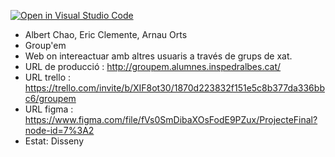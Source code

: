 [![Open in Visual Studio Code](https://classroom.github.com/assets/open-in-vscode-f059dc9a6f8d3a56e377f745f24479a46679e63a5d9fe6f495e02850cd0d8118.svg)](https://classroom.github.com/online_ide?assignment_repo_id=7315833&assignment_repo_type=AssignmentRepo)

- Albert Chao, Eric Clemente, Arnau Orts
- Group'em
- Web on intereactuar amb altres usuaris a través de grups de xat.
- URL de producció : http://groupem.alumnes.inspedralbes.cat/
- URL trello : https://trello.com/invite/b/XIF8ot30/1870d223832f151e5c8b377da336bbc6/groupem
- URL figma : https://www.figma.com/file/fVs0SmDibaXOsFodE9PZux/ProjecteFinal?node-id=7%3A2
- Estat: Disseny
